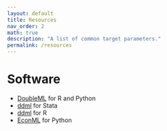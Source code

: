 ```yaml
---
layout: default
title: Resources
nav_order: 2
math: true
description: "A list of common target parameters."
permalink: /resources
---
```


# Software

- [DoubleML](https://docs.doubleml.org/stable/index.html) for R and Python
- [ddml](https://statalasso.github.io/) for Stata
- [ddml](https://thomaswiemann.com/ddml/) for R
- [EconML](https://www.microsoft.com/en-us/research/project/econml/) for Python